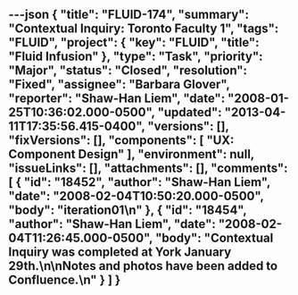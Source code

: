 ---json
{
  "title": "FLUID-174",
  "summary": "Contextual Inquiry: Toronto Faculty 1",
  "tags": "FLUID",
  "project": {
    "key": "FLUID",
    "title": "Fluid Infusion"
  },
  "type": "Task",
  "priority": "Major",
  "status": "Closed",
  "resolution": "Fixed",
  "assignee": "Barbara Glover",
  "reporter": "Shaw-Han Liem",
  "date": "2008-01-25T10:36:02.000-0500",
  "updated": "2013-04-11T17:35:56.415-0400",
  "versions": [],
  "fixVersions": [],
  "components": [
    "UX: Component Design"
  ],
  "environment": null,
  "issueLinks": [],
  "attachments": [],
  "comments": [
    {
      "id": "18452",
      "author": "Shaw-Han Liem",
      "date": "2008-02-04T10:50:20.000-0500",
      "body": "iteration01\n"
    },
    {
      "id": "18454",
      "author": "Shaw-Han Liem",
      "date": "2008-02-04T11:26:45.000-0500",
      "body": "Contextual Inquiry was completed at York January 29th.\n\nNotes and photos have been added to Confluence.\n"
    }
  ]
}
---

        